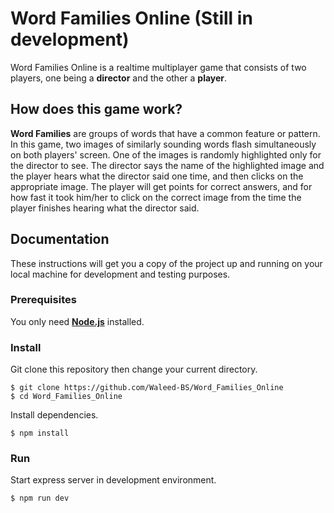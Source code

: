 # Word Families Online (Still in development) 

Word Families Online is a realtime multiplayer game that consists of two players, one being a **director** and the other a **player**.

## How does this game work?

**Word Families** are groups of words that have a common feature or pattern. In this game, two images of similarly sounding words flash simultaneously on both players' screen. One of the images is randomly highlighted only for the director to see. The director says the name of the highlighted image and the player hears what the director said one time, and then clicks on the appropriate image. The player will get points for correct answers, and for how fast it took him/her to click on the correct image from the time the player finishes hearing what the director said.

## Documentation

These instructions will get you a copy of the project up and running on your local machine for development and testing purposes.

### Prerequisites

You only need [**Node.js**](https://nodejs.org/en/) installed.

### Install 

Git clone this repository then change your current directory. 

```
$ git clone https://github.com/Waleed-BS/Word_Families_Online
$ cd Word_Families_Online
```

Install dependencies. 

```
$ npm install
```

### Run

Start express server in development environment. 

```
$ npm run dev
```
